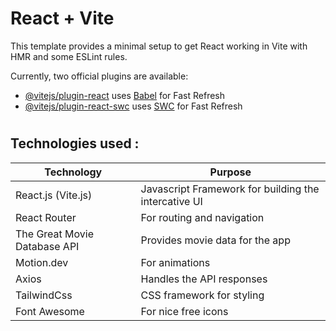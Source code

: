 # React + Vite

This template provides a minimal setup to get React working in Vite with HMR and some ESLint rules.

Currently, two official plugins are available:

- [@vitejs/plugin-react](https://github.com/vitejs/vite-plugin-react/blob/main/packages/plugin-react/README.md)
  uses [Babel](https://babeljs.io/) for Fast Refresh
- [@vitejs/plugin-react-swc](https://github.com/vitejs/vite-plugin-react-swc) uses [SWC](https://swc.rs/) for Fast
  Refresh

#

## Technologies used :

| Technology                   | Purpose                                              |
|------------------------------|------------------------------------------------------|
| React.js (Vite.js)           | Javascript Framework for building the intercative UI |
| React Router                 | For routing and navigation                           |
| The Great Movie Database API | Provides movie data for the app                      |
| Motion.dev                   | For animations                                       |
| Axios                        | Handles the API responses                            |
| TailwindCss                  | CSS framework for styling                            |
| Font Awesome                 | For  nice free icons                                 |

